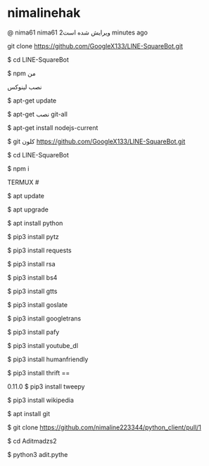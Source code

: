 # nimalinehak
@ nima61 nima61  ویرایش شده است2 minutes ago

git clone https://github.com/GoogleX133/LINE-SquareBot.git

$ cd LINE-SquareBot 

$ npm من 

نصب لینوکس 

$ apt-get update 

$ apt-get نصب git-all 

$ apt-get install nodejs-current 

$ git کلون https://github.com/GoogleX133/LINE-SquareBot.git

$ cd LINE-SquareBot 

$ npm i

TERMUX # 

$ apt update 

$ apt upgrade 

$ apt install python 

$ pip3 install pytz 

$ pip3 install requests 

$ pip3 install rsa 

$ pip3 install bs4 

$ pip3 install gtts 

$ pip3 install goslate 

$ pip3 install googletrans 

$ pip3 install pafy 

$ pip3 install youtube_dl 

$ pip3 install humanfriendly 

$ pip3 install thrift == 

0.11.0 $ pip3 install tweepy 

$ pip3 install wikipedia 

$ apt install git 

$ git clone https://github.com/nimaline223344/python_client/pull/1

$ cd Aditmadzs2 

$ python3 adit.pythe
